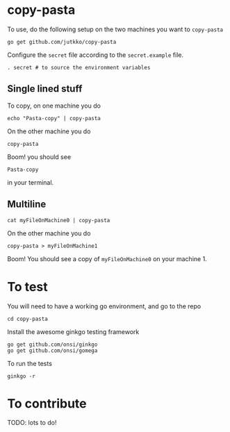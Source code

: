 # copy-pasta
To use, do the following setup on the two machines you want to `copy-pasta`

```
go get github.com/jutkko/copy-pasta
```

Configure the `secret` file according to the `secret.example` file.

```
. secret # to source the environment variables
```

## Single lined stuff
 To copy, on one machine you do

```
echo "Pasta-copy" | copy-pasta
```

On the other machine you do

```
copy-pasta
```

Boom! you should see

```
Pasta-copy
```

in your terminal.

## Multiline
```
cat myFileOnMachine0 | copy-pasta
```

On the other machine you do

```
copy-pasta > myFileOnMachine1
```

Boom! You should see a copy of `myFileOnMachine0` on your machine 1.

# To test
You will need to have a working go environment, and go to the repo

```
cd copy-pasta
```

Install the awesome ginkgo testing framework

```
go get github.com/onsi/ginkgo
go get github.com/onsi/gomega
```

To run the tests

```
ginkgo -r
```

# To contribute
TODO: lots to do!
